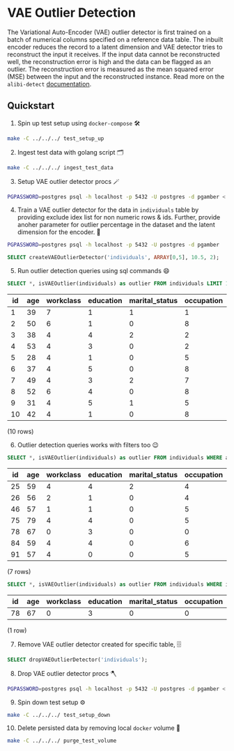 # VAE Outlier Detection

The Variational Auto-Encoder (VAE) outlier detector is first trained on a batch of numerical columns specified on a reference data table. The inbuilt encoder reduces the record to a latent dimension and VAE detector tries to reconstruct the input it receives. If the input data cannot be reconstructed well, the reconstruction error is high and the data can be flagged as an outlier. The reconstruction error is measured as the mean squared error (MSE) between the input and the reconstructed instance. Read more on the `alibi-detect` [documentation](https://docs.seldon.io/projects/alibi-detect/en/stable/od/methods/vae.html#Variational-Auto-Encoder).

## Quickstart

1. Spin up test setup using `docker-compose` :hammer_and_wrench:

```bash
make -C ../../../ test_setup_up
```

2. Ingest test data with golang script :card_index_dividers:

```bash
make -C ../../../ ingest_test_data
```

3. Setup VAE outlier detector procs :magic_wand:

```bash
PGPASSWORD=postgres psql -h localhost -p 5432 -U postgres -d pgamber < create.sql
```

4. Train a VAE outlier detector for the data in `individuals` table by providing exclude idex list for non numeric rows & ids. Further, provide anoher parameter for outlier percentage in the dataset and the latent dimension for the encoder. :crystal_ball:

```bash
PGPASSWORD=postgres psql -h localhost -p 5432 -U postgres -d pgamber
```

```sql
SELECT createVAEOutlierDetector('individuals', ARRAY[0,5], 10.5, 2);
```

5. Run outlier detection queries using sql commands :smile:

```sql
SELECT *, isVAEOutlier(individuals) as outlier FROM individuals LIMIT 10;
```

| id  | age | workclass | education | marital_status | occupation | relationship | race | sex | capital_gain | capital_loss | hours_per_week | country | outlier |
| --- | --- | --------- | --------- | -------------- | ---------- | ------------ | ---- | --- | ------------ | ------------ | -------------- | ------- | ------- |
| 1   | 39  | 7         | 1         | 1              | 1          | 1            | 4    | 1   | 2174         | 0            | 40             | 9       | f       |
| 2   | 50  | 6         | 1         | 0              | 8          | 0            | 4    | 1   | 0            | 0            | 13             | 9       | f       |
| 3   | 38  | 4         | 4         | 2              | 2          | 1            | 4    | 1   | 0            | 0            | 40             | 9       | f       |
| 4   | 53  | 4         | 3         | 0              | 2          | 0            | 2    | 1   | 0            | 0            | 40             | 9       | f       |
| 5   | 28  | 4         | 1         | 0              | 5          | 5            | 2    | 0   | 0            | 0            | 40             | 6       | f       |
| 6   | 37  | 4         | 5         | 0              | 8          | 5            | 4    | 0   | 0            | 0            | 40             | 9       | f       |
| 7   | 49  | 4         | 3         | 2              | 7          | 1            | 2    | 0   | 0            | 0            | 16             | 5       | f       |
| 8   | 52  | 6         | 4         | 0              | 8          | 0            | 4    | 1   | 0            | 0            | 45             | 9       | f       |
| 9   | 31  | 4         | 5         | 1              | 5          | 1            | 4    | 0   | 14084        | 0            | 50             | 9       | t       |
| 10  | 42  | 4         | 1         | 0              | 8          | 0            | 4    | 1   | 5178         | 0            | 40             | 9       | f       |

(10 rows)

6. Outlier detection queries works with filters too :wink:

```sql
SELECT *, isVAEOutlier(individuals) as outlier FROM individuals WHERE age > 55 LIMIT 10;
```

| id  | age | workclass | education | marital_status | occupation | relationship | race | sex | capital_gain | capital_loss | hours_per_week | country | outlier |
| --- | --- | --------- | --------- | -------------- | ---------- | ------------ | ---- | --- | ------------ | ------------ | -------------- | ------- | ------- |
| 25  | 59  | 4         | 4         | 2              | 4          | 4            | 4    | 0   | 0            | 0            | 40             | 9       | f       |
| 26  | 56  | 2         | 1         | 0              | 4          | 0            | 4    | 1   | 0            | 0            | 40             | 9       | f       |
| 46  | 57  | 1         | 1         | 0              | 5          | 0            | 2    | 1   | 0            | 0            | 40             | 9       | f       |
| 75  | 79  | 4         | 4         | 0              | 5          | 2            | 4    | 1   | 0            | 0            | 20             | 9       | f       |
| 78  | 67  | 0         | 3         | 0              | 0          | 0            | 4    | 1   | 0            | 0            | 2              | 9       | t       |
| 84  | 59  | 4         | 4         | 0              | 6          | 0            | 4    | 1   | 0            | 0            | 48             | 9       | f       |
| 91  | 57  | 4         | 0         | 0              | 5          | 0            | 4    | 1   | 0            | 0            | 40             | 9       | f       |

(7 rows)

```sql
SELECT *, isVAEOutlier(individuals) as outlier FROM individuals WHERE isVAEOutlier(individuals) is TRUE AND age > 55 LIMIT 10;
```

| id  | age | workclass | education | marital_status | occupation | relationship | race | sex | capital_gain | capital_loss | hours_per_week | country | outlier |
| --- | --- | --------- | --------- | -------------- | ---------- | ------------ | ---- | --- | ------------ | ------------ | -------------- | ------- | ------- |
| 78  | 67  | 0         | 3         | 0              | 0          | 0            | 4    | 1   | 0            | 0            | 2              | 9       | t       |

(1 row)

7. Remove VAE outlier detector created for specific table, :file_cabinet:

```sql
SELECT dropVAEOutlierDetector('individuals');
```

8. Drop VAE outlier detector procs :axe:

```bash
PGPASSWORD=postgres psql -h localhost -p 5432 -U postgres -d pgamber < drop.sql
```

9. Spin down test setup :gear:

```bash
make -C ../../../ test_setup_down
```

10. Delete persisted data by removing local `docker` volume :broom:

```bash
make -C ../../../ purge_test_volume
```
